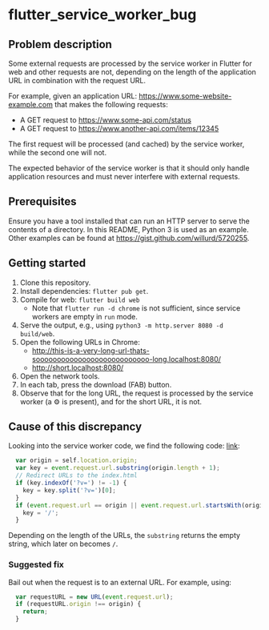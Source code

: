 # flutter_service_worker_bug

## Problem description

Some external requests are processed by the service worker in Flutter for web and other requests are not, depending on the length of the application URL in combination with the request URL.

For example, given an application URL: https://www.some-website-example.com that makes the following requests:

- A GET request to https://www.some-api.com/status
- A GET request to https://www.another-api.com/items/12345

The first request will be processed (and cached) by the service worker, while the second one will not.

The expected behavior of the service worker is that it should only handle application resources and must never interfere with external requests.

## Prerequisites

Ensure you have a tool installed that can run an HTTP server to serve the contents of a directory. In this README, Python 3 is used as an example. Other examples can be found at https://gist.github.com/willurd/5720255.

## Getting started

1. Clone this repository.
2. Install dependencies: `flutter pub get`.
3. Compile for web: `flutter build web`
    - Note that `flutter run -d chrome` is not sufficient, since service workers are empty in `run` mode.
4. Serve the output, e.g., using `python3 -m http.server 8080 -d build/web`.
5. Open the following URLs in Chrome:
    - http://this-is-a-very-long-url-thats-sooooooooooooooooooooooooooo-long.localhost:8080/
    - http://short.localhost:8080/
6. Open the network tools.
7. In each tab, press the download (FAB) button.
8. Observe that for the long URL, the request is processed by the service worker (a ⚙ is present), and for the short URL, it is not.

## Cause of this discrepancy

Looking into the service worker code, we find the following code: [link](https://github.com/flutter/flutter/blob/2528fa95eb3f8e107b7e28651a61305d960eef85/packages/flutter_tools/lib/src/web/file_generators/js/flutter_service_worker.js#L87-L95):

```js
  var origin = self.location.origin;
  var key = event.request.url.substring(origin.length + 1);
  // Redirect URLs to the index.html
  if (key.indexOf('?v=') != -1) {
    key = key.split('?v=')[0];
  }
  if (event.request.url == origin || event.request.url.startsWith(origin + '/#') || key == '') {
    key = '/';
  }
```

Depending on the length of the URLs, the `substring` returns the empty string, which later on becomes `/`.

### Suggested fix

Bail out when the request is to an external URL. For example, using:

```js
  var requestURL = new URL(event.request.url);
  if (requestURL.origin !== origin) {
    return;
  }
```